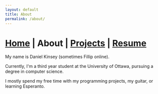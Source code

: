 ```yaml
---
layout: default
title: About
permalink: /about/
---
```

# [Home](index.markdown) | About | [Projects](projects.markdown) | [Resume](my-resume.markdown)
My name is Daniel Kinsey (sometimes Fillip online). 

Currently, I'm a third year student at the University of Ottawa, pursuing a degree in computer science.

I mostly spend my free time with my programming projects, my guitar, or learning Esperanto.